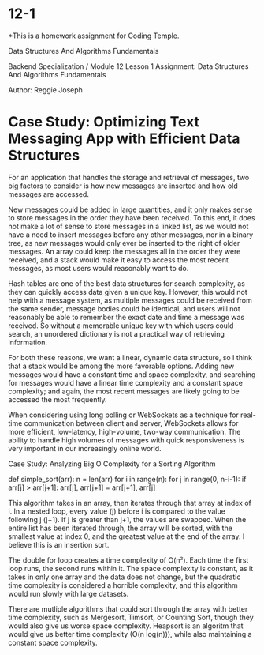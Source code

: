 # 12-1
*This is a homework assignment for Coding Temple.

Data Structures And Algorithms Fundamentals

Backend Specialization / Module 12 Lesson 1 Assignment: Data Structures And Algorithms Fundamentals

Author: Reggie Joseph

# Case Study: Optimizing Text Messaging App with Efficient Data Structures

For an application that handles the storage and retrieval of messages, two big factors to consider is how new messages are inserted and how old messages are accessed.

New messages could be added in large quantities, and it only makes sense to store messages in the order they have been received. To this end, it does not make a lot of sense to store messages in a linked list, as we would not have a need to insert messages before any other messages, nor in a binary tree, as new messages would only ever be inserted to the right of older messages. An array could keep the messages all in the order they were received, and a stack would make it easy to access the most recent messages, as most users would reasonably want to do.

Hash tables are one of the best data structures for search complexity, as they can quickly access data given a unique key. However, this would not help with a message system, as multiple messages could be received from the same sender, message bodies could be identical, and users will not reasonably be able to remember the exact date and time a message was received. So without a memorable unique key with which users could search, an unordered dictionary is not a practical way of retrieving information.

For both these reasons, we want a linear, dynamic data structure, so I think that a stack would be among the more favorable options. Adding new messages would have a constant time and space complexity, and searching for messages would have a linear time complexity and a constant space complexity; and again, the most recent messages are likely going to be accessed the most frequently.

When considering using long polling or WebSockets as a technique for real-time communication between client and server, WebSockets allows for more efficient, low-latency, high-volume, two-way communication. The ability to handle high volumes of messages with quick responsiveness is very important in our increasingly online world.


Case Study: Analyzing Big O Complexity for a Sorting Algorithm

def simple_sort(arr):
    n = len(arr)
    for i in range(n):
        for j in range(0, n-i-1):
            if arr[j] > arr[j+1]:
                arr[j], arr[j+1] = arr[j+1], arr[j]



                
This algorithm takes in an array, then iterates through that array at index of i. In a nested loop, every value (j) before i is compared to the value following j (j+1). If j is greater than j+1, the values are swapped. When the entire list has been iterated through, the array will be sorted, with the smallest value at index 0, and the greatest value at the end of the array. I believe this is an insertion sort.

The double for loop creates a time complexity of O(n²). Each time the first loop runs, the second runs within it. The space complexity is constant, as it takes in only one array and the data does not change, but the quadratic time complexity is considered a horrible complexity, and this algorithm would run slowly with large datasets.

There are mutliple algorithms that could sort through the array with better time complexity, such as Mergesort, Timsort, or Counting Sort, though they would also give us worse space complexity. Heapsort is an algoritm that would give us better time complexity (O(n log(n))), while also maintaining a constant space complexity.
